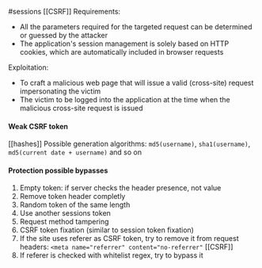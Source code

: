 #sessions
[[CSRF]]
Requirements:
* All the parameters required for the targeted request can be determined or guessed by the attacker
* The application's session management is solely based on HTTP cookies, which are automatically included in browser requests

Exploitation:
* To craft a malicious web page that will issue a valid (cross-site) request impersonating the victim
 * The victim to be logged into the application at the time when the malicious cross-site request is issued

#### Weak CSRF token
[[hashes]]
Possible generation algorithms: `md5(username)`, `sha1(username)`, `md5(current date + username)` and so on

#### Protection possible bypasses
1. Empty token: if server checks the header presence, not value
2. Remove token header completly
3. Random token of the same length
4. Use another sessions token
5. Request method tampering
6. CSRF token fixation (similar to session token fixation) 
7. If the site uses referer as CSRF token, try to remove it from request headers: ```<meta name="referrer" content="no-referrer"``` [[CSRF]]
8. If referer is checked with whitelist regex, try to bypass it



